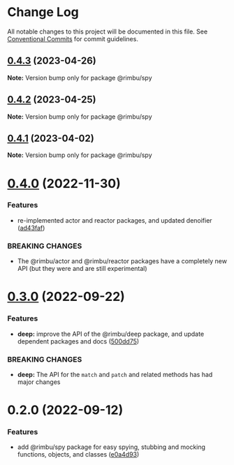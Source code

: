 # Change Log

All notable changes to this project will be documented in this file.
See [Conventional Commits](https://conventionalcommits.org) for commit guidelines.

## [0.4.3](https://github.com/rimbu-org/rimbu/compare/@rimbu/spy@0.4.2...@rimbu/spy@0.4.3) (2023-04-26)

**Note:** Version bump only for package @rimbu/spy

## [0.4.2](https://github.com/rimbu-org/rimbu/compare/@rimbu/spy@0.4.1...@rimbu/spy@0.4.2) (2023-04-25)

**Note:** Version bump only for package @rimbu/spy

## [0.4.1](https://github.com/rimbu-org/rimbu/compare/@rimbu/spy@0.4.0...@rimbu/spy@0.4.1) (2023-04-02)

**Note:** Version bump only for package @rimbu/spy

# [0.4.0](https://github.com/rimbu-org/rimbu/compare/@rimbu/spy@0.3.0...@rimbu/spy@0.4.0) (2022-11-30)

### Features

- re-implemented actor and reactor packages, and updated denoifier ([ad43faf](https://github.com/rimbu-org/rimbu/commit/ad43faf1154d43fae79eea418d8b3bea28b04a2f))

### BREAKING CHANGES

- The @rimbu/actor and @rimbu/reactor packages have a completely new API (but they
  were and are still experimental)

# [0.3.0](https://github.com/rimbu-org/rimbu/compare/@rimbu/spy@0.2.0...@rimbu/spy@0.3.0) (2022-09-22)

### Features

- **deep:** improve the API of the @rimbu/deep package, and update dependent packages and docs ([500dd75](https://github.com/rimbu-org/rimbu/commit/500dd7557b84fd5e571856d08dca176bc7a49b49))

### BREAKING CHANGES

- **deep:** The API for the `match` and `patch` and related methods has had major changes

# 0.2.0 (2022-09-12)

### Features

- add @rimbu/spy package for easy spying, stubbing and mocking functions, objects, and classes ([e0a4d93](https://github.com/rimbu-org/rimbu/commit/e0a4d933e022293eb4bb1fa0e13c7975c76f2f8d))
